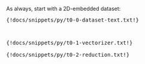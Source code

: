 As always, start with a 2D-embedded dataset:

<pre data-executable>
{!docs/snippets/py/t0-0-dataset-text.txt!}
</pre><br>

<pre data-executable>
{!docs/snippets/py/t0-1-vectorizer.txt!}

{!docs/snippets/py/t0-2-reduction.txt!}
</pre><br>
